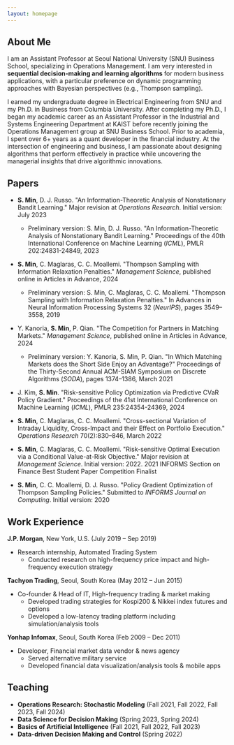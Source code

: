 ```yaml
---
layout: homepage
---
```


## About Me

I am an Assistant Professor at Seoul National University (SNU) Business School, specializing in Operations Management. I am very interested in **sequential decision-making and learning algorithms** for modern business applications, with a particular preference on dynamic programming approaches with Bayesian perspectives (e.g., Thompson sampling).

I earned my undergraduate degree in Electrical Engineering from SNU and my Ph.D. in Business from Columbia University. After completing my Ph.D., I began my academic career as an Assistant Professor in the Industrial and Systems Engineering Department at KAIST before recently joining the Operations Management group at SNU Business School. Prior to academia, I spent over 6+ years as a quant developer in the financial industry. At the intersection of engineering and business, I am passionate about designing algorithms that perform effectively in practice while uncovering the managerial insights that drive algorithmic innovations.



## Papers

- **S. Min**, D. J. Russo. "An Information-Theoretic Analysis of Nonstationary Bandit Learning." Major revision at *Operations Research*. Initial version: July 2023
  - Preliminary version: S. Min, D. J. Russo. "An Information-Theoretic Analysis of Nonstationary Bandit Learning." Proceedings of the 40th International Conference on Machine Learning (*ICML*), PMLR 202:24831-24849, 2023

- **S. Min**, C. Maglaras, C. C. Moallemi. "Thompson Sampling with Information Relaxation Penalties." *Management Science*, published online in Articles in Advance, 2024
  - Preliminary version: S. Min, C. Maglaras, C. C. Moallemi. "Thompson Sampling with Information Relaxation Penalties." In Advances in Neural Information Processing Systems 32 (*NeurIPS*), pages 3549–3558, 2019

- Y. Kanoria, **S. Min**, P. Qian. "The Competition for Partners in Matching Markets." *Management Science*, published online in Articles in Advance, 2024
  - Preliminary version: Y. Kanoria, S. Min, P. Qian. "In Which Matching Markets does the Short Side Enjoy an Advantage?" Proceedings of the Thirty-Second Annual ACM-SIAM Symposium on Discrete Algorithms (*SODA*), pages 1374–1386, March 2021

- J. Kim, **S. Min**. "Risk-sensitive Policy Optimization via Predictive CVaR Policy Gradient." Proceedings of the 41st International Conference on Machine Learning (*ICML*), PMLR 235:24354-24369, 2024

- **S. Min**, C. Maglaras, C. C. Moallemi. "Cross-sectional Variation of Intraday Liquidity, Cross-Impact and their Effect on Portfolio Execution." *Operations Research* 70(2):830–846, March 2022

- **S. Min**, C. Maglaras, C. C. Moallemi. "Risk-sensitive Optimal Execution via a Conditional Value-at-Risk Objective." Major revision at *Management Science*. Initial version: 2022. 2021 INFORMS Section on Finance Best Student Paper Competition Finalist

- **S. Min**, C. C. Moallemi, D. J. Russo. "Policy Gradient Optimization of Thompson Sampling Policies." Submitted to *INFORMS Journal on Computing*. Initial version: 2020


## Work Experience

**J.P. Morgan**, New York, U.S. (July 2019 – Sep 2019)

- Research internship, Automated Trading System
  - Conducted research on high-frequency price impact and high-frequency execution strategy

**Tachyon Trading**, Seoul, South Korea (May 2012 – Jun 2015)

- Co-founder & Head of IT, High-frequency trading & market making
  - Developed trading strategies for Kospi200 & Nikkei index futures and options
  - Developed a low-latency trading platform including simulation/analysis tools

**Yonhap Infomax**, Seoul, South Korea (Feb 2009 – Dec 2011)

- Developer, Financial market data vendor & news agency
  - Served alternative military service
  - Developed financial data visualization/analysis tools & mobile apps


## Teaching

- **Operations Research: Stochastic Modeling** (Fall 2021, Fall 2022, Fall 2023, Fall 2024)
- **Data Science for Decision Making** (Spring 2023, Spring 2024)
- **Basics of Artificial Intelligence** (Fall 2021, Fall 2022, Fall 2023)
- **Data-driven Decision Making and Control** (Spring 2022)
